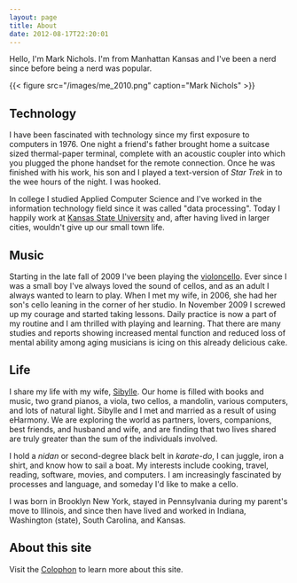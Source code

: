 ```yaml
---
layout: page
title: About
date: 2012-08-17T22:20:01
---
```

Hello, I'm Mark Nichols. I'm from Manhattan Kansas and I've been a nerd since before being a nerd was popular.

{{< figure src="/images/me_2010.png" caption="Mark Nichols" >}}

## Technology
I have been fascinated with technology since my first exposure to computers in 1976. One night a friend's father brought home a suitcase sized thermal-paper terminal, complete with an acoustic coupler into which you plugged the phone handset for the remote connection. Once he was finished with his work, his son and I played a text-version of _Star Trek_ in to the wee hours of the night. I was hooked.

In college I studied Applied Computer Science and I've worked in the information technology field since it was called "data processing". Today I happily work at [Kansas State University](http://ksu.edu "Kansas State University") and, after having lived in larger cities, wouldn't give up our small town life.

## Music
Starting in the late fall of 2009 I've been playing the [violoncello](https://music.zanshin.net "Music"). Ever since I was a small boy I've always loved the sound of cellos, and as an adult I always wanted to learn to play. When I met my wife, in 2006, she had her son's cello leaning in the corner of her studio. In November 2009 I screwed up my courage and started taking lessons. Daily practice is now a part of my routine and I am thrilled with playing and learning. That there are many studies and reports showing increased mental function and reduced loss of mental ability among aging musicians is icing on this already delicious cake.

## Life
I share my life with my wife, [Sibylle](http://sibyllekuder.com "Elfenbein Klaviermusik"). Our home is filled with books and music, two grand pianos, a viola, two cellos, a mandolin, various computers, and lots of natural light. Sibylle and I met and married as a result of using eHarmony. We are exploring the world as partners, lovers, companions, best friends, and husband and wife, and are finding that two lives shared are truly greater than the sum of the individuals involved.

I hold a _nidan_ or second-degree black belt in _karate-do_, I can juggle, iron a shirt, and know how to sail a boat. My interests include cooking, travel, reading, software, movies, and computers. I am increasingly fascinated by processes and language, and someday I'd like to make a cello.

I was born in Brooklyn New York, stayed in Pennsylvania during my parent's move to Illinois, and since then have lived and worked in Indiana, Washington (state), South Carolina, and Kansas.

## About this site
Visit the [Colophon](/colophon "Colophon") to learn more about this site.
